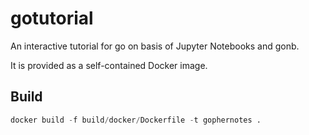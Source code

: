 # gotutorial

An interactive tutorial for go on basis of Jupyter Notebooks and gonb.

It is provided as a self-contained Docker image.

## Build

```python
docker build -f build/docker/Dockerfile -t gophernotes .
```
